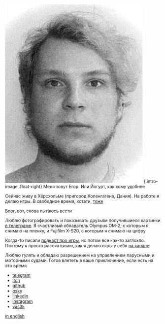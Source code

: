 ![](me_id.jpeg)
{.intro-image .float-right}
Меня зовут Егор. Или Йогурт, как кому удобнее

Сейчас живу в Хёрсхольме (пригород Копенгагена, Дания). На работе я делаю игры. В свободное время, кстати, [тоже](https://yogurtthehorse.itch.io)

[Блог](/posts), вот, снова пытаюсь вести

Люблю фотографировать и показывать друзьям получившиеся картинки [в телеграме](https://t.me/ytpastwf). Я счастливый обладатель Olympus OM-2, с которым я снимаю на пленку, и Fujifilm X-S20, с которым я снимаю на цифру

Когда-то писали [подкаст про игры](https://tmag.mave.digital), но потом все как-то заглохло. Поэтому я просто рассказываю, как я делаю игры у себя [на канале](https://t.me/yegmakgam)

Люблю гулять и обладаю разрешением на управлением парусными и моторными судами. Готов влететь в ваше приключение, если есть на это время

- [telegram](https://t.me/yogurtthehorse)
- [itch](https://yogurtthehorse.itch.io)
- [github](https://github.com/yogurtthehorse)
- [bsky](https://bsky.app/profile/yogurtthehor.se)
- [linkedin](https://linkedin.com/in/yogurt)
- [instagram](https://instagram.com/yogurtthehorse)
- [vas3k](https://vas3k.club/user/YogurtTheHorse/)

[in english](/en)
